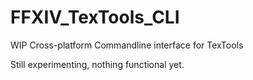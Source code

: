 # FFXIV_TexTools_CLI
WIP Cross-platform Commandline interface for TexTools

Still experimenting, nothing functional yet.
